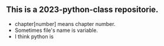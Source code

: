 ## This is a 2023-python-class repositorie.
- chapter[number] means chapter number.
- Sometimes file's name is variable.
- I think python is 
